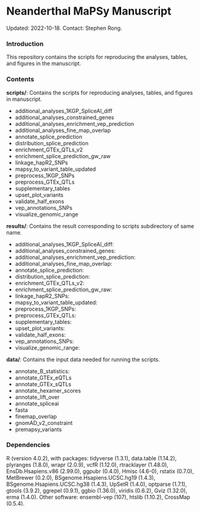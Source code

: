 # Neanderthal MaPSy Manuscript

Updated: 2022-10-18. Contact: Stephen Rong.


### Introduction

This repository contains the scripts for reproducing the analyses, tables, and figures in the manuscript.


### Contents

**scripts/**: Contains the scripts for reproducing analyses, tables, and figures in manuscript.
  * additional_analyses_1KGP_SpliceAI_diff
  * additional_analyses_constrained_genes
  * additional_analyses_enrichment_vep_prediction
  * additional_analyses_fine_map_overlap
  * annotate_splice_prediction
  * distribution_splice_prediction
  * enrichment_GTEx_QTLs_v2
  * enrichment_splice_prediction_gw_raw
  * linkage_hapR2_SNPs
  * mapsy_to_variant_table_updated
  * preprocess_1KGP_SNPs
  * preprocess_GTEx_QTLs
  * supplementary_tables
  * upset_plot_variants
  * validate_half_exons
  * vep_annotations_SNPs
  * visualize_genomic_range

**results/**: Contains the result corresponding to scripts subdirectory of same name.
  * additional_analyses_1KGP_SpliceAI_diff: 
  * additional_analyses_constrained_genes: 
  * additional_analyses_enrichment_vep_prediction: 
  * additional_analyses_fine_map_overlap: 
  * annotate_splice_prediction: 
  * distribution_splice_prediction: 
  * enrichment_GTEx_QTLs_v2: 
  * enrichment_splice_prediction_gw_raw: 
  * linkage_hapR2_SNPs: 
  * mapsy_to_variant_table_updated: 
  * preprocess_1KGP_SNPs: 
  * preprocess_GTEx_QTLs: 
  * supplementary_tables: 
  * upset_plot_variants: 
  * validate_half_exons: 
  * vep_annotations_SNPs: 
  * visualize_genomic_range: 

**data/**: Contains the input data needed for running the scripts.
  * annotate_B_statistics: 
  * annotate_GTEx_eQTLs
  * annotate_GTEx_sQTLs
  * annotate_hexamer_scores
  * annotate_lift_over
  * annotate_spliceai
  * fasta
  * finemap_overlap
  * gnomAD_v2_constraint
  * premapsy_variants

### Dependencies

R (version 4.0.2), with packages: tidyverse (1.3.1), data.table (1.14.2), plyranges (1.8.0), wrapr (2.0.9), vcfR (1.12.0), rtracklayer (1.48.0), EnsDb.Hsapiens.v86 (2.99.0), ggpubr (0.4.0), Hmisc (4.6-0), rstatix (0.7.0), MetBrewer (0.2.0), BSgenome.Hsapiens.UCSC.hg19 (1.4.3), BSgenome.Hsapiens.UCSC.hg38 (1.4.3), UpSetR (1.4.0), optparse (1.7.1), gtools (3.9.2), ggrepel (0.9.1), ggbio (1.36.0), viridis (0.6.2), Gviz (1.32.0), erma (1.4.0). Other software: ensembl-vep (107), htslib (1.10.2), CrossMap (0.5.4).